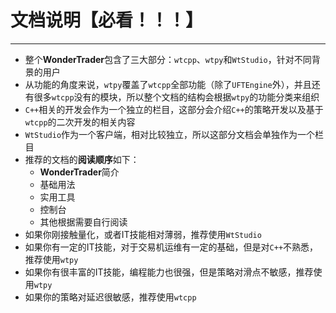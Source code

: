 # 文档说明【必看！！！】
---

* 整个**WonderTrader**包含了三大部分：`wtcpp`、`wtpy`和`WtStudio`，针对不同背景的用户
* 从功能的角度来说，`wtpy`覆盖了`wtcpp`全部功能（除了`UFTEngine`外），并且还有很多`wtcpp`没有的模块，所以整个文档的结构会根据`wtpy`的功能分类来组织
* `C++`相关的开发会作为一个独立的栏目，这部分会介绍`C++`的策略开发以及基于`wtcpp`的二次开发的相关内容
* `WtStudio`作为一个客户端，相对比较独立，所以这部分文档会单独作为一个栏目
* 推荐的文档的**阅读顺序**如下：
    - **WonderTrader**简介
    - 基础用法
    - 实用工具
    - 控制台
    - 其他根据需要自行阅读
* 如果你刚接触量化，或者IT技能相对薄弱，推荐使用`WtStudio`
* 如果你有一定的IT技能，对于交易机运维有一定的基础，但是对`C++`不熟悉，推荐使用`wtpy`
* 如果你有很丰富的IT技能，编程能力也很强，但是策略对滑点不敏感，推荐使用`wtpy`
* 如果你的策略对延迟很敏感，推荐使用`wtcpp`